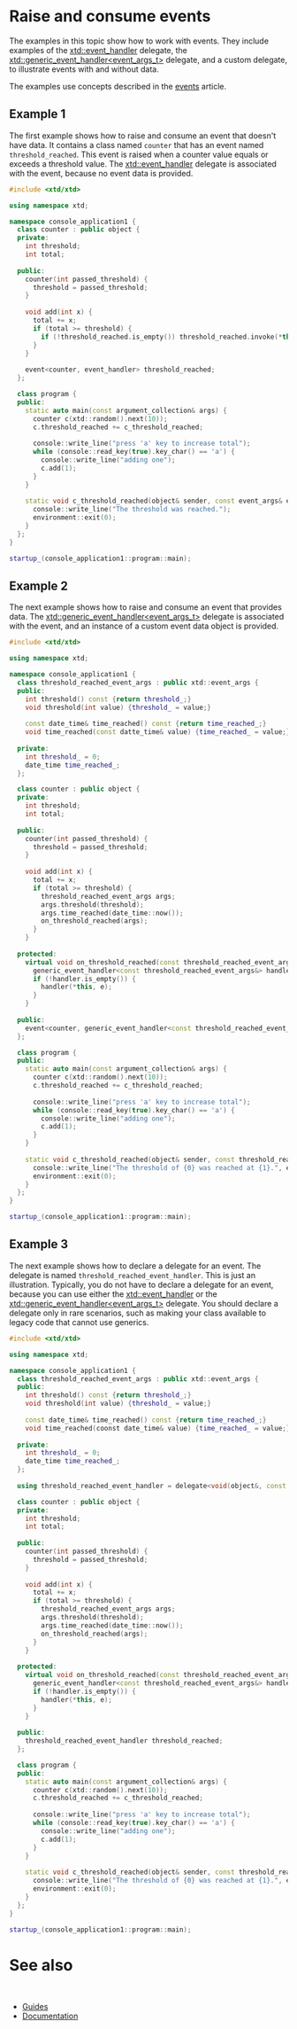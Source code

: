 # Raise and consume events

The examples in this topic show how to work with events. 
They include examples of the [xtd::event_handler](https://gammasoft71.github.io/xtd/reference_guides/latest/group__events.html#ga0b1801aa17fa22ddacfdcccd7b25316b) delegate, the [xtd::generic_event_handler<event_args_t\>](https://gammasoft71.github.io/xtd/reference_guides/latest/group__events.html#ga531b610b74cb14c6047fb0843ab686b4) delegate, and a custom delegate, to illustrate events with and without data.

The examples use concepts described in the [events](/docs/documentation/Guides/xtd.core/Events/overview) article.

## Example 1

The first example shows how to raise and consume an event that doesn't have data. 
It contains a class named `counter` that has an event named `threshold_reached`. 
This event is raised when a counter value equals or exceeds a threshold value. 
The [xtd::event_handler](https://gammasoft71.github.io/xtd/reference_guides/latest/group__events.html#ga0b1801aa17fa22ddacfdcccd7b25316b) delegate is associated with the event, because no event data is provided.

```cpp
#include <xtd/xtd>

using namespace xtd;

namespace console_application1 {
  class counter : public object {
  private:
    int threshold;
    int total;
    
  public:
    counter(int passed_threshold) {
      threshold = passed_threshold;
    }
    
    void add(int x) {
      total += x;
      if (total >= threshold) {
        if (!threshold_reached.is_empty()) threshold_reached.invoke(*this, event_args::empty);
      }
    }
    
    event<counter, event_handler> threshold_reached;
  };

  class program {
  public:
    static auto main(const argument_collection& args) {
      counter c(xtd::random().next(10));
      c.threshold_reached += c_threshold_reached;
      
      console::write_line("press 'a' key to increase total");
      while (console::read_key(true).key_char() == 'a') {
        console::write_line("adding one");
        c.add(1);
      }
    }
    
    static void c_threshold_reached(object& sender, const event_args& e) {
      console::write_line("The threshold was reached.");
      environment::exit(0);
    }
  };
}

startup_(console_application1::program::main);
```

## Example 2

The next example shows how to raise and consume an event that provides data. 
The [xtd::generic_event_handler<event_args_t\>](https://gammasoft71.github.io/xtd/reference_guides/latest/group__events.html#ga531b610b74cb14c6047fb0843ab686b4) delegate is associated with the event, and an instance of a custom event data object is provided.

```cpp
#include <xtd/xtd>

using namespace xtd;

namespace console_application1 {
  class threshold_reached_event_args : public xtd::event_args {
  public:
    int threshold() const {return threshold_;}
    void threshold(int value) {threshold_ = value;}
    
    const date_time& time_reached() const {return time_reached_;}
    void time_reached(const datte_time& value) {time_reached_ = value;}
    
  private:
    int threshold_ = 0;
    date_time time_reached_;
  };

  class counter : public object {
  private:
    int threshold;
    int total;
    
  public:
    counter(int passed_threshold) {
      threshold = passed_threshold;
    }
    
    void add(int x) {
      total += x;
      if (total >= threshold) {
        threshold_reached_event_args args;
        args.threshold(threshold);
        args.time_reached(date_time::now());
        on_threshold_reached(args);
      }
    }
    
  protected:
    virtual void on_threshold_reached(const threshold_reached_event_args& e) {
      generic_event_handler<const threshold_reached_event_args&> handler = threshold_reached;
      if (!handler.is_empty()) {
        handler(*this, e);
      }
    }
    
  public:
    event<counter, generic_event_handler<const threshold_reached_event_args&>> threshold_reached;
  };

  class program {
  public:
    static auto main(const argument_collection& args) {
      counter c(xtd::random().next(10));
      c.threshold_reached += c_threshold_reached;
      
      console::write_line("press 'a' key to increase total");
      while (console::read_key(true).key_char() == 'a') {
        console::write_line("adding one");
        c.add(1);
      }
    }
    
    static void c_threshold_reached(object& sender, const threshold_reached_event_args& e) {
      console::write_line("The threshold of {0} was reached at {1}.", e.threshold(),  e.time_reached());
      environment::exit(0);
    }
  };
}

startup_(console_application1::program::main);
```

## Example 3

The next example shows how to declare a delegate for an event. 
The delegate is named `threshold_reached_event_handler`. 
This is just an illustration. Typically, you do not have to declare a delegate for an event, because you can use either the [xtd::event_handler](https://gammasoft71.github.io/xtd/reference_guides/latest/group__events.html#ga0b1801aa17fa22ddacfdcccd7b25316b) or the [xtd::generic_event_handler<event_args_t\>](https://gammasoft71.github.io/xtd/reference_guides/latest/group__events.html#ga531b610b74cb14c6047fb0843ab686b4) delegate. 
You should declare a delegate only in rare scenarios, such as making your class available to legacy code that cannot use generics.

```cpp
#include <xtd/xtd>

using namespace xtd;

namespace console_application1 {
  class threshold_reached_event_args : public xtd::event_args {
  public:
    int threshold() const {return threshold_;}
    void threshold(int value) {threshold_ = value;}
    
    const date_time& time_reached() const {return time_reached_;}
    void time_reached(coonst date_time& value) {time_reached_ = value;}
    
  private:
    int threshold_ = 0;
    date_time time_reached_;
  };
  
  using threshold_reached_event_handler = delegate<void(object&, const threshold_reached_event_args&)>;

  class counter : public object {
  private:
    int threshold;
    int total;
    
  public:
    counter(int passed_threshold) {
      threshold = passed_threshold;
    }
    
    void add(int x) {
      total += x;
      if (total >= threshold) {
        threshold_reached_event_args args;
        args.threshold(threshold);
        args.time_reached(date_time::now());
        on_threshold_reached(args);
      }
    }
    
  protected:
    virtual void on_threshold_reached(const threshold_reached_event_args& e) {
      generic_event_handler<const threshold_reached_event_args&> handler = threshold_reached;
      if (!handler.is_empty()) {
        handler(*this, e);
      }
    }
    
  public:
    threshold_reached_event_handler threshold_reached;
  };

  class program {
  public:
    static auto main(const argument_collection& args) {
      counter c(xtd::random().next(10));
      c.threshold_reached += c_threshold_reached;
      
      console::write_line("press 'a' key to increase total");
      while (console::read_key(true).key_char() == 'a') {
        console::write_line("adding one");
        c.add(1);
      }
    }
    
    static void c_threshold_reached(object& sender, const threshold_reached_event_args& e) {
      console::write_line("The threshold of {0} was reached at {1}.", e.threshold(),  e.time_reached());
      environment::exit(0);
    }
  };
}

startup_(console_application1::program::main);
```

# See also
​
* [Guides](/docs/documentation/Guides)
* [Documentation](/docs/documentation)
